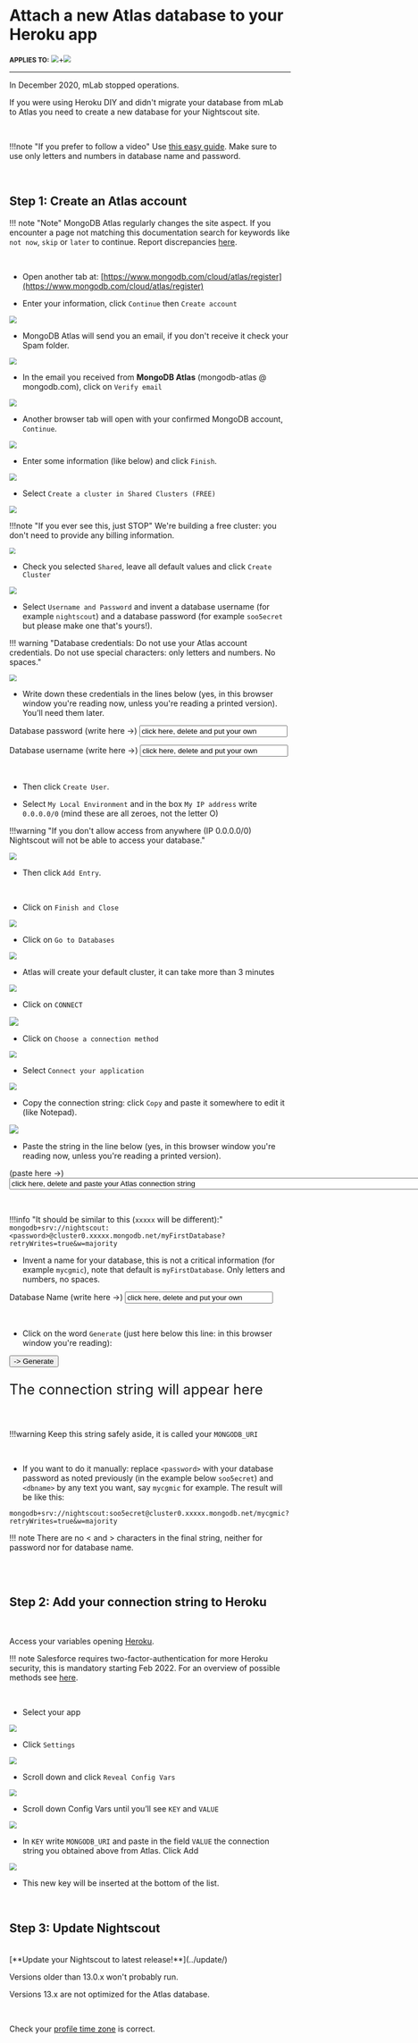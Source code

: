 # Attach a new Atlas database to your Heroku app

<span style="font-size:smaller;">**APPLIES TO:**</span>	<img src="../../vendors/img/Heroku.png" style="zoom:80%;" />+<img src="../../vendors/img/Atlas.png" style="zoom:80%;" />

------

In December 2020, mLab stopped operations.

If you were using Heroku DIY and didn't migrate your database from mLab to Atlas you need to create a new database for your Nightscout site.

</br>

!!!note "If you prefer to follow a video"
    Use [this easy guide](https://www.youtube.com/watch?v=hXSLBACjYQo). Make sure to use only letters and numbers in database name and password. 

</br>

## Step 1: Create an Atlas account

!!! note "Note"
    MongoDB Atlas regularly changes the site aspect. If you encounter a page not matching this documentation search for keywords like `not now`, `skip` or `later` to continue. Report discrepancies [here](https://github.com/nightscout/nightscout.github.io/issues/new).

</br>

- Open another tab at: [https://www.mongodb.com/cloud/atlas/register](https://www.mongodb.com/cloud/atlas/register)


- Enter your information, click `Continue` then `Create account`


<img src="../../nightscout/img/NewNS18.png" style="zoom:80%;" />

</br>

- MongoDB Atlas will send you an email, if you don't receive it check your Spam folder.


<img src="../../nightscout/img/NewNS18b.png" style="zoom:80%;" />

</br>

- In the email you received from **MongoDB Atlas** (mongodb-atlas @ mongodb.com), click on `Verify email`


<img src="../../nightscout/img/NewNS18c.png" style="zoom:80%;" />

</br>

- Another browser tab will open with your confirmed MongoDB account, `Continue`.


<img src="../../nightscout/img/NewNS18d.png" style="zoom:80%;" />

</br>

- Enter some information (like below) and click `Finish`.


<img src="../../nightscout/img/NewNS18e.png" style="zoom:80%;" />

</br>

- Select `Create a cluster in Shared Clusters (FREE)`


<img src="../../nightscout/img/NewNS19.png" style="zoom:80%;" />

!!!note "If you ever see this, just STOP"
    We're building a free cluster: you don't need to provide any billing information.

<img src="../../nightscout/img/NewNS19b.png" style="zoom:70%;" />

</br>

- Check you selected `Shared`, leave all default values and click `Create Cluster`


<img src="../../nightscout/img/NewNS20.png" style="zoom:80%;" />

</br>

- Select `Username and Password` and invent a database username (for example `nightscout`) and a database password (for example `soo5ecret` but please make one that's yours!).


!!! warning "Database credentials: Do not use your Atlas account credentials. Do not use special characters: only letters and numbers. No spaces."

<img src="../../nightscout/img/NewNS25.png" style="zoom:80%;" />

- Write down these credentials in the lines below (yes, in this browser window you're reading now, unless you're reading a printed version). You’ll need them later.


Database password (write here ->) <input type="text" id="myPwd" value="click here, delete and put your own" size="30">

Database username (write here ->) <input type="text" id="myUsr" value="click here, delete and put your own" size="30">

</br>

- Then click `Create User`.


- Select `My Local Environment` and in the box `My IP address` write `0.0.0.0/0` (mind these are all zeroes, not the letter O)


!!!warning "If you don't allow access from anywhere (IP 0.0.0.0/0) Nightscout will not be able to access your database."

<img src="../../nightscout/img/NewNS23.png" style="zoom:80%;" />

- Then click `Add Entry`.

</br>

- Click on `Finish and Close`


<img src="../../nightscout/img/NewNS24.png" style="zoom:80%;" />

</br>

- Click on `Go to Databases`


<img src="../../nightscout/img/NewNS24b.png" style="zoom:80%;" />

</br>

- Atlas will create your default cluster, it can take more than 3 minutes

<img src="../../nightscout/img/NewNS21.png" style="zoom:80%;" />

</br>

- Click on `CONNECT`


<img src="../../nightscout/img/NewNS22.png" style="zoom:100%;" />

</br>

- Click on `Choose a connection method`


<img src="../../nightscout/img/NewNS26.png" style="zoom:80%;" />

</br>

- Select `Connect your application`


<img src="../../nightscout/img/NewNS27.png" style="zoom:80%;" />

</br>

- Copy the connection string: click `Copy` and paste it somewhere to edit it (like Notepad).


<img src="../../nightscout/img/NewNS28.png" style="zoom:100%;" />

</br>

- Paste the string in the line below (yes, in this browser window you're reading now, unless you're reading a printed version).


(paste here ->) <input type="text" id="myAtlas" value="click here, delete and paste your Atlas connection string" size="100">

</br>

!!!info "It should be similar to this (`xxxxx` will be different):"
    `mongodb+srv://nightscout:<password>@cluster0.xxxxx.mongodb.net/myFirstDatabase?retryWrites=true&w=majority`
</br>

- Invent a name for your database, this is not a critical information (for example `mycgmic`), note that default is `myFirstDatabase`. Only letters and numbers, no spaces.


Database Name (write here ->) <input type="text" id="mydB" value="click here, delete and put your own" size="30">

</br>

- Click on the word `Generate` (just here below this line: in this browser window you're reading):


<button onclick="Generate()">-> Generate</button>

<p style="font-size:25px" id="result">The connection string will appear here</p>

<script>
var bAtlas;
var sdB, sPwd;
var sFinalString = "Not defined yet";
function Generate()
{
  var sString = sFinalString;
  bAtlas=0;
  var sString = "Looks good!";
  var sAtlas = document.getElementById("myAtlas").value;
  sPwd = document.getElementById("myPwd").value;
  sdB = document.getElementById("mydB").value;
  var iAS = sAtlas.search("://");
  if(iAS!=11) { sString = "Atlas URI should start with mongodb+srv://"; }
  else
  {
    var iAP = sAtlas.search("<password>");
    if(iAP==-1) { sString = "Atlas URI should contain &lt;password&gt;"; }
    else
    {
      var iAD = sAtlas.search("myFirstDatabase");
      if(iAD==-1) { sString = "Atlas URI should contain myFirstDatabase"; }
      else
      {
      	bAtlas=1;
        sString = sAtlas.substring(0,iAP);
        sFinalString = sString.concat(sPwd, sAtlas.substring(iAP+10, iAD));
        sString = sAtlas.substring(iAP+10, iAD);
        sFinalString = sFinalString.concat(sdB, sAtlas.substring(iAD+15));
      }
    }
  }


  if(bAtlas) document.getElementById("result").innerHTML = sFinalString;
  else document.getElementById("result").innerHTML = sString;
  if(bAtlas) document.getElementById("resultbis").innerHTML = sFinalString;
}
</script>

</br>

!!!warning
    Keep this string safely aside, it is called your `MONGODB_URI`

</br>

- If you want to do it manually: replace `<password>` with your database password as noted previously (in the example below `soo5ecret`) and `<dbname>` by any text you want, say `mycgmic` for example. The result will be like this:


`mongodb+srv://nightscout:soo5ecret@cluster0.xxxxx.mongodb.net/mycgmic?retryWrites=true&w=majority`

!!! note
    There are no < and > characters in the final string, neither for password nor for database name.

</br></br>

## Step 2: Add your connection string to Heroku

</br>

Access your variables opening [Heroku](https://id.heroku.com/login).

!!! note
    Salesforce requires two-factor-authentication for more Heroku security, this is mandatory starting Feb 2022. For an overview of possible methods see [here](../../vendors/heroku).

</br>

- Select your app

<img src="../../nightscout/img/SetupNS00.png" style="zoom:80%;" />

</br>

- Click `Settings`

<img src="../../nightscout/img/SetupNS01.png" style="zoom:80%;" />

</br>

- Scroll down and click `Reveal Config Vars`

<img src="../../nightscout/img/SetupNS02.png" style="zoom:80%;" />

</br>

- Scroll down Config Vars until you’ll see `KEY` and `VALUE`


<img src="../../update/img/MigrateNS08.png" style="zoom:80%;" /> 

 </br>

-  In `KEY` write `MONGODB_URI` and paste in the field `VALUE` the connection string you obtained above from Atlas. Click Add

<img src="../../update/img/UpdateNS31.png" style="zoom:80%;" /> 

- This new key will be inserted at the bottom of the list.


</br>

## Step 3: Update Nightscout

</br>
[**Update your Nightscout to latest release!**](../update/) 

Versions older than 13.0.x won't probably run. 

Versions 13.x are not optimized for the Atlas database.

</br>

Check your [profile time zone](../../nightscout/profile_editor/#profile-view) is correct.

</br>